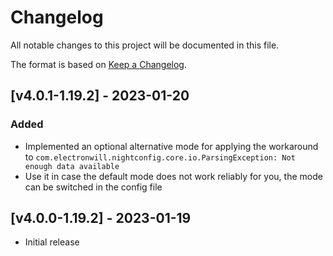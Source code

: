 # Changelog
All notable changes to this project will be documented in this file.

The format is based on [Keep a Changelog].

## [v4.0.1-1.19.2] - 2023-01-20
### Added
- Implemented an optional alternative mode for applying the workaround to `com.electronwill.nightconfig.core.io.ParsingException: Not enough data available`
- Use it in case the default mode does not work reliably for you, the mode can be switched in the config file

## [v4.0.0-1.19.2] - 2023-01-19
- Initial release

[Keep a Changelog]: https://keepachangelog.com/en/1.0.0/
